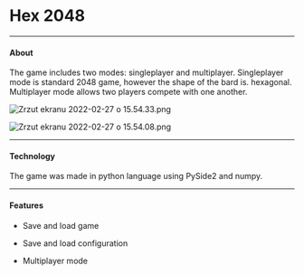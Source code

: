 # Hex 2048

---

#### About

The game includes two modes: singleplayer and multiplayer. Singleplayer mode is standard 2048 game, however the shape of the bard is. hexagonal. Multiplayer mode allows two players compete with one another.

![Zrzut ekranu 2022-02-27 o 15.54.33.png](/Users/mateuszwitka-jezewski/Desktop/Zrzut%20ekranu%202022-02-27%20o%2015.54.33.png)

![Zrzut ekranu 2022-02-27 o 15.54.08.png](/Users/mateuszwitka-jezewski/Desktop/Zrzut%20ekranu%202022-02-27%20o%2015.54.08.png)



---

#### Technology

The game was made in python language using PySide2 and numpy.

---

#### Features

- Save and load game

- Save and load configuration

- Multiplayer mode
